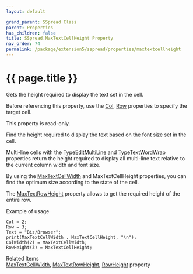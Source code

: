 ```yaml
---
layout: default

grand_parent: SSpread Class
parent: Properties
has_children: false
title: SSpread.MaxTextCellHeight Property
nav_order: 74
permalink: /package/extension5/sspread/properties/maxtextcellheight
---
```

# {{ page.title }}

Gets the height required to display the text set in the cell.

Before referencing this property, use the <a href="/package/extension5/sspread/properties/col">Col</a>, <a href="/package/extension5/sspread/properties/row">Row</a> properties to specify the target cell.

This property is read-only. 

Find the height required to display the text based on the font size set in the cell.

Multi-line cells with the <a href="/package/extension5/sspread/properties/typeeditmultiLine">TypeEditMultiLine</a> and <a href="/package/extension5/sspread/properties/typetextwordwrap">TypeTextWordWrap</a> properties return the height required to display all multi-line text relative to the current column width and font size.

By using the <a href="/package/extension5/sspread/properties/maxtextcellwidth">MaxTextCellWidth</a> and MaxTextCellHeight properties, you can find the optimum size according to the state of the cell.

The <a href="/package/extension5/sspread/properties/maxtextrowheight">MaxTextRowHeight</a> property allows to get the required height of the entire row.

Example of usage<br>
```
Col = 2;
Row = 3;
Text = "Biz/Browser";
print(MaxTextCellWidth , MaxTextCellHeight, "\n");
ColWidth(2) = MaxTextCellWidth;
RowHeight(3) = MaxTextCellHeight;
```

Related Items<br>
<a href="/package/extension5/sspread/properties/maxtextcellwidth">MaxTextCellWidth</a>, <a href="/package/extension5/sspread/properties/maxtextrowheight">MaxTextRowHeight</a>, <a href="/package/extension5/sspread/properties/rowheight">RowHeight</a> property